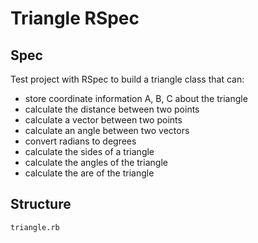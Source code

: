# Triangle RSpec

## Spec

Test project with RSpec to build a triangle class that can:
+ store coordinate information A, B, C about the triangle
+ calculate the distance between two points
+ calculate a vector between two points
+ calculate an angle between two vectors
+ convert radians to degrees
+ calculate the sides of a triangle
+ calculate the angles of the triangle
+ calculate the are of the triangle

## Structure

```
triangle.rb
```